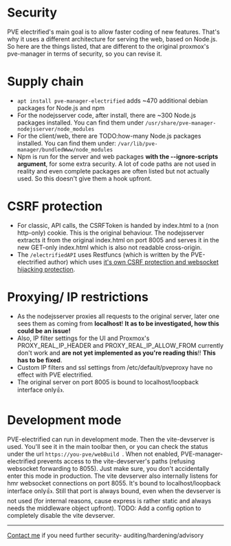 # Security

PVE electrified's main goal is to allow faster coding of new features. That's why it uses a different architecture for serving the web, based on Node.js.
So here are the things listed, that are different to the original proxmox's pve-manager in terms of security, so you can revise it.

# Supply chain

- `apt install pve-manager-electrified` adds ~470 additional debian packages for Node.js and npm
- For the nodejsserver code, after install, there are ~300 Node.js packages installed. You can find them under `/usr/share/pve-manager-nodejsserver/node_modules`
- For the client/web, there are TODO:how-many Node.js packages installed. You can find them under: `/var/lib/pve-manager/bundledWww/node_modules`
- Npm is run for the server and web packages **with the --ignore-scripts argument**, for some extra security. A lot of code paths are not used in reality and even complete packages are often listed but not actually used. So this doesn't give them a hook upfront. 

# CSRF protection
- For classic, API calls, the CSRFToken is handed by index.html to a (non http-only) cookie. This is the original behaviour. The nodejsserver extracts it from the original index.html on port 8005 and serves it in the new GET-only index.html which is also not readable cross-origin. 
- The `/electrifiedAPI` uses Restfuncs (which is written by the PVE-electrified author) which uses [it's own CSRF protection and websocket hijacking protection](https://github.com/bogeeee/restfuncs?tab=readme-ov-file#csrf-protection).

# Proxying/ IP restrictions

- As the nodejsserver proxies all requests to the original server, later one sees them as coming from **localhost**!
  **It as to be investigated, how this could be an issue!**
- Also, IP filter settings for the UI and Proxmox's PROXY_REAL_IP_HEADER and PROXY_REAL_IP_ALLOW_FROM currently don't work and **are not yet implemented as you're reading this**!! 
  **This has to be fixed**.
- Custom IP filters and ssl settings from /etc/default/pveproxy have no effect with PVE electrified.
- The original server on port 8005 is bound to localhost/loopback interface only👍.
  
# Development mode

PVE-electrified can run in development mode. Then the vite-devserver is used. You'll see it in the main toolbar then, or you can check the status under the url `https://you-pve/webBuild `.
When not enabled, PVE-manager-electrified prevents access to the vite-devserver's paths (refusing websocket forwarding to 8055). Just make sure, you don't accidentally enter this mode in production.
The vite devserver also internally listens for hmr websocket connections on port 8055. It's bound to localhost/loopback interface only👍. Still that port is always bound, even when the devserver is not used (for internal reasons, cause express is rather static and always needs the middleware object upfront).
TODO: Add a config option to completely disable the vite devserver.

<hr/>

[Contact me](mailto:bogeee@bogitech.de) if you need further security- auditing/hardening/advisory
